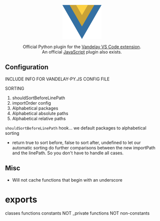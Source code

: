 <p align="center">
    <img src="https://raw.githubusercontent.com/ericbiewener/vscode-vandelay-py/master/artwork/logo.png" width="128" height="112" />
</p>

<p align="center">
  Official Python plugin for the <a href="https://github.com/ericbiewener/vscode-vandelay">Vandelay VS Code extension</a>.
  <br />
  An official <a href="https://github.com/ericbiewener/vscode-vandelay-js">JavaScript</a> plugin also exists.
</p>

## Configuration
INCLUDE INFO FOR VANDELAY-PY.JS CONFIG FILE

SORTING
1. shouldSortBeforeLinePath
2. importOrder config
3. Alphabetical packages
4. Alphabetical absolute paths
5. Alphabetical relative paths

`shouldSortBeforeLinePath` hook... we default packages to alphabetical sorting
 - return true to sort before, false to sort after, undefined to let our automatic sorting do further comparisons between the new importPath and the linePath. So you don't have to handle all cases.

## Misc
- Will not cache functions that begin with an underscore

# exports
classes
functions
constants
NOT _private functions
NOT non-constants
